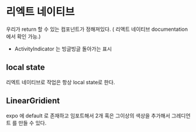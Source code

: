 # 리엑트 네이티브
우리가 return 할 수 있는 컴포넌트가 정해져있다. ( 리액트 네이티브 documentation 에서 확인 가능.)
- ActivityIndicator 는 빙글빙글 돌아가는 표시

## local state
리엑트 네이티브로 작업은 항상 local state로 한다.

## LinearGridient
expo 에 default 로 존재하고 임포트해서 2개 혹은 그이상의 색상을 추가해서 그레디언트 를 만들 수 있다.